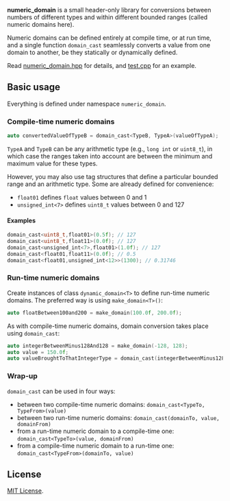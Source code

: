 **numeric_domain** is a small header-only library for conversions between numbers of different types and within different bounded ranges (called numeric domains here).

Numeric domains can be defined entirely at compile time, or at run time, and a single function `domain_cast` seamlessly converts a value from one domain to another, be they statically or dynamically defined.

Read [numeric_domain.hpp](numeric_domain.hpp) for details, and [test.cpp](test.cpp) for an example.

## Basic usage

Everything is defined under namespace `numeric_domain`.

### Compile-time numeric domains

```c++
auto convertedValueOfTypeB = domain_cast<TypeB, TypeA>(valueOfTypeA);
```

`TypeA` and `TypeB` can be any arithmetic type (e.g., `long int` or `uint8_t`), in which case the ranges taken into account are between the minimum and maximum value for these types.

However, you may also use tag structures that define a particular bounded range and an arithmetic type.
Some are already defined for convenience:

 - `float01` defines `float` values between 0 and 1
 - `unsigned_int<7>` defines `uint8_t` values between 0 and 127

#### Examples

```c++
domain_cast<uint8_t,float01>(0.5f); // 127
domain_cast<uint8_t,float11>(0.0f); // 127
domain_cast<unsigned_int<7>,float01>(1.0f); // 127
domain_cast<float01,float11>(0.0f); // 0.5
domain_cast<float01,unsigned_int<12>>(1300); // 0.31746
```

### Run-time numeric domains

Create instances of class `dynamic_domain<T>` to define run-time numeric domains.
The preferred way is using `make_domain<T>()`:

```c++
auto floatBetween100and200 = make_domain(100.0f, 200.0f);
```

As with compile-time numeric domains, domain conversion takes place using `domain_cast`:

```c++
auto integerBetweenMinus128And128 = make_domain(-128, 128);
auto value = 150.0f;
auto valueBroughtToThatIntegerType = domain_cast(integerBetweenMinus128And128, value, floatBetween100and200);
```

### Wrap-up

`domain_cast` can be used in four ways:

 - between two compile-time numeric domains: `domain_cast<TypeTo, TypeFrom>(value)`
 - between two run-time numeric domains: `domain_cast(domainTo, value, domainFrom)`
 - from a run-time numeric domain to a compile-time one: `domain_cast<TypeTo>(value, domainFrom)`
 - from a compile-time numeric domain to a run-time one: `domain_cast<TypeFrom>(domainTo, value)`

## License

[MIT License](LICENSE.md).
